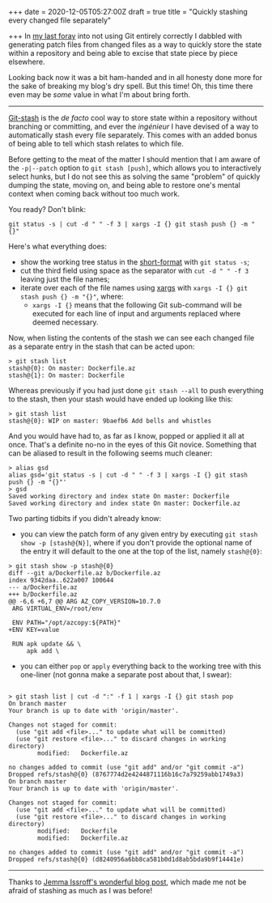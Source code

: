 +++
date = 2020-12-05T05:27:00Z
draft = true
title = "Quickly stashing every changed file separately"

+++
In [my last foray](https://usrme.xyz/posts/quickly-generating-patch-files-for-every-changed-file/) into not using Git entirely correctly I dabbled with generating patch files from changed files as a way to quickly store the state within a repository and being able to excise that state piece by piece elsewhere.

Looking back now it was a bit ham-handed and in all honesty done more for the sake of breaking my blog's dry spell. But this time! Oh, this time there even may be _some_ value in what I'm about bring forth.

***

[Git-stash](https://www.git-scm.com/docs/git-stash) is the _de facto_ cool way to store state within a repository without branching or committing, and ever the _ingénieur_ I have devised of a way to automatically stash every file separately. This comes with an added bonus of being able to tell which stash relates to which file.

Before getting to the meat of the matter I should mention that I am aware of the `-p|--patch` option to `git stash [push]`, which allows you to interactively select hunks, but I do not see this as solving the same "problem" of quickly dumping the state, moving on, and being able to restore one's mental context when coming back without too much work.

You ready? Don't blink:

`git status -s | cut -d " " -f 3 | xargs -I {} git stash push {} -m "{}"`

Here's what everything does:

* show the working tree status in the [short-format](https://git-scm.com/docs/git-status#_short_format) with `git status -s`;
* cut the third field using space as the separator with  `cut -d " " -f 3` leaving just the file names;
* iterate over each of the file names using [xargs](https://manpage.me/?q=xargs) with `xargs -I {} git stash push {} -m "{}"`, where:
  * `xargs -I {}` means that the following Git sub-command will be executed for each line of input and arguments replaced where deemed necessary.

Now, when listing the contents of the stash we can see each changed file as a separate entry in the stash that can be acted upon:

```console
> git stash list
stash@{0}: On master: Dockerfile.az
stash@{1}: On master: Dockerfile
```

Whereas previously if you had just done `git stash --all` to push everything to the stash, then your stash would have ended up looking like this:

```console
> git stash list
stash@{0}: WIP on master: 9baefb6 Add bells and whistles
```

And you would have had to, as far as I know, popped or applied it all at once. That's a definite no-no in the eyes of this Git novice. Something that can be aliased to result in the following seems much cleaner:

```console
> alias gsd
alias gsd='git status -s | cut -d " " -f 3 | xargs -I {} git stash push {} -m "{}"'
> gsd
Saved working directory and index state On master: Dockerfile
Saved working directory and index state On master: Dockerfile.az
```

Two parting tidbits if you didn't already know:

* you can view the patch form of any given entry by executing `git stash show -p [stash@{N}]`, where if you don't provide the optional name of the entry it will default to the one at the top of the list, namely `stash@{0}`:

```console
> git stash show -p stash@{0}
diff --git a/Dockerfile.az b/Dockerfile.az
index 9342daa..622a007 100644
--- a/Dockerfile.az
+++ b/Dockerfile.az
@@ -6,6 +6,7 @@ ARG AZ_COPY_VERSION=10.7.0
 ARG VIRTUAL_ENV=/root/env
 
 ENV PATH="/opt/azcopy:${PATH}"
+ENV KEY=value
 
 RUN apk update && \
     apk add \
```

* you can either `pop` or `apply` everything back to the working tree with this one-liner (not gonna make a separate post about that, I swear):

```console

> git stash list | cut -d ":" -f 1 | xargs -I {} git stash pop
On branch master
Your branch is up to date with 'origin/master'.

Changes not staged for commit:
  (use "git add <file>..." to update what will be committed)
  (use "git restore <file>..." to discard changes in working directory)
        modified:   Dockerfile.az

no changes added to commit (use "git add" and/or "git commit -a")
Dropped refs/stash@{0} (8767774d2e4244871116b16c7a79259abb1749a3)
On branch master
Your branch is up to date with 'origin/master'.

Changes not staged for commit:
  (use "git add <file>..." to update what will be committed)
  (use "git restore <file>..." to discard changes in working directory)
        modified:   Dockerfile
        modified:   Dockerfile.az

no changes added to commit (use "git add" and/or "git commit -a")
Dropped refs/stash@{0} (d8240956a6bb8ca581b0d1d8ab5bda9b9f14441e)
```

***

Thanks to [Jemma Issroff's wonderful blog post](https://jemma.dev/blog/git-stash), which made me not be afraid of stashing as much as I was before!